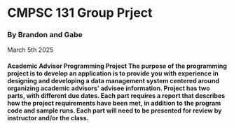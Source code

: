 <h1>CMPSC 131 Group Prject</h1>
<h3>By Brandon and Gabe</h3>
<p>March 5th 2025</p>
<h4>
Academic Advisor Programming Project
The purpose of the programming project is to develop an application is to provide you with experience in designing and developing a data management system centered around organizing academic advisors’ advisee information.
Project has two parts, with different due dates. Each part requires a report that describes how the project requirements have been met, in addition to the program code and sample runs. Each part will need to be presented for review by instructor and/or the class.
</h4>
